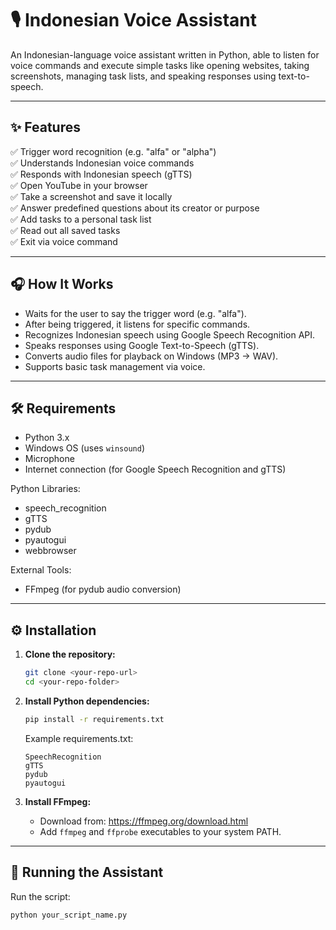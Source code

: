 # 🎙️ Indonesian Voice Assistant

An Indonesian-language voice assistant written in Python, able to listen for voice commands and execute simple tasks like opening websites, taking screenshots, managing task lists, and speaking responses using text-to-speech.

---

## ✨ Features

✅ Trigger word recognition (e.g. "alfa" or "alpha")  
✅ Understands Indonesian voice commands  
✅ Responds with Indonesian speech (gTTS)  
✅ Open YouTube in your browser  
✅ Take a screenshot and save it locally  
✅ Answer predefined questions about its creator or purpose  
✅ Add tasks to a personal task list  
✅ Read out all saved tasks  
✅ Exit via voice command

---

## 🎧 How It Works

- Waits for the user to say the trigger word (e.g. "alfa").
- After being triggered, it listens for specific commands.
- Recognizes Indonesian speech using Google Speech Recognition API.
- Speaks responses using Google Text-to-Speech (gTTS).
- Converts audio files for playback on Windows (MP3 → WAV).
- Supports basic task management via voice.

---

## 🛠️ Requirements

- Python 3.x
- Windows OS (uses `winsound`)
- Microphone
- Internet connection (for Google Speech Recognition and gTTS)

Python Libraries:
- speech_recognition
- gTTS
- pydub
- pyautogui
- webbrowser

External Tools:
- FFmpeg (for pydub audio conversion)

---

## ⚙️ Installation

1. **Clone the repository:**

    ```bash
    git clone <your-repo-url>
    cd <your-repo-folder>
    ```

2. **Install Python dependencies:**

    ```bash
    pip install -r requirements.txt
    ```

    Example requirements.txt:
    ```
    SpeechRecognition
    gTTS
    pydub
    pyautogui
    ```

3. **Install FFmpeg:**

    - Download from: https://ffmpeg.org/download.html
    - Add `ffmpeg` and `ffprobe` executables to your system PATH.

---

## 🚀 Running the Assistant

Run the script:

```bash
python your_script_name.py
